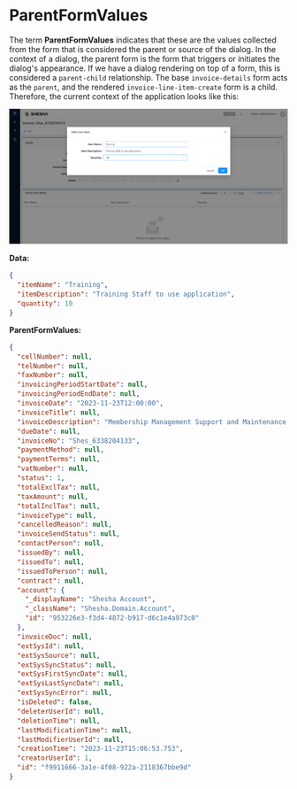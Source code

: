 # ParentFormValues

The term **ParentFormValues** indicates that these are the values collected from the form that is considered the parent or source of the dialog. In the context of a dialog, the parent form is the form that triggers or initiates the dialog's appearance. If we have a dialog rendering on top of a form, this is considered a `parent-child` relationship. The base `invoice-details` form acts as the `parent`, and the rendered `invoice-line-item-create` form is a child. Therefore, the current context of the application looks like this:

![Data Entry](./images/parentForm1.png)

**Data:**

```json
{
  "itemName": "Training",
  "itemDescription": "Training Staff to use application",
  "quantity": 10
}
```

**ParentFormValues:**

```json
{
  "cellNumber": null,
  "telNumber": null,
  "faxNumber": null,
  "invoicingPeriodStartDate": null,
  "invoicingPeriodEndDate": null,
  "invoiceDate": "2023-11-23T12:00:00",
  "invoiceTitle": null,
  "invoiceDescription": "Membership Management Support and Maintenance ",
  "dueDate": null,
  "invoiceNo": "Shes_6338204133",
  "paymentMethod": null,
  "paymentTerms": null,
  "vatNumber": null,
  "status": 1,
  "totalExclTax": null,
  "taxAmount": null,
  "totalInclTax": null,
  "invoiceType": null,
  "cancelledReason": null,
  "invoiceSendStatus": null,
  "contactPerson": null,
  "issuedBy": null,
  "issuedTo": null,
  "issuedToPerson": null,
  "contract": null,
  "account": {
    "_displayName": "Shesha Account",
    "_className": "Shesha.Domain.Account",
    "id": "953226e3-f3d4-4872-b917-d6c1e4a973c0"
  },
  "invoiceDoc": null,
  "extSysId": null,
  "extSysSource": null,
  "extSysSyncStatus": null,
  "extSysFirstSyncDate": null,
  "extSysLastSyncDate": null,
  "extSysSyncError": null,
  "isDeleted": false,
  "deleterUserId": null,
  "deletionTime": null,
  "lastModificationTime": null,
  "lastModifierUserId": null,
  "creationTime": "2023-11-23T15:06:53.753",
  "creatorUserId": 1,
  "id": "f9911666-3a1e-4f08-922a-2118367bbe9d"
}
```
